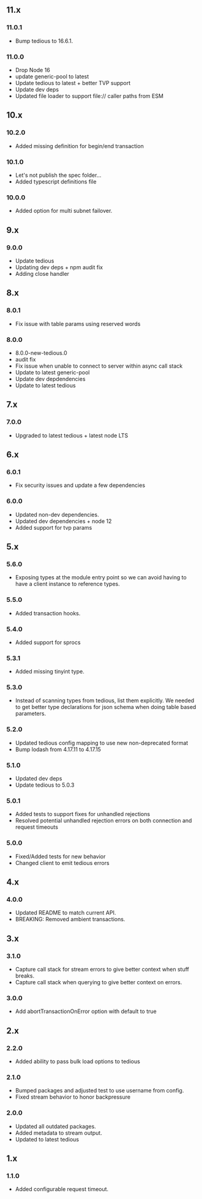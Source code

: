 ## 11.x

### 11.0.1

* Bump tedious to 16.6.1.

### 11.0.0

* Drop Node 16
* update generic-pool to latest
* Update tedious to latest + better TVP support
* Update dev deps
* Updated file loader to support file:// caller paths from ESM

## 10.x

### 10.2.0

* Added missing definition for begin/end transaction

### 10.1.0

* Let's not publish the spec folder...
* Added typescript definitions file

### 10.0.0

* Added option for multi subnet failover.

## 9.x

### 9.0.0

* Update tedious
* Updating dev deps + npm audit fix
* Adding close handler

## 8.x

### 8.0.1

* Fix issue with table params using reserved words

### 8.0.0

* 8.0.0-new-tedious.0
* audit fix
* Fix issue when unable to connect to server within async call stack
* Update to latest generic-pool
* Update dev depdendencies
* Update to latest tedious

## 7.x

### 7.0.0

* Upgraded to latest tedious + latest node LTS

## 6.x

### 6.0.1

* Fix security issues and update a few dependencies

### 6.0.0

* Updated non-dev dependencies.
* Updated dev dependencies + node 12
* Added support for tvp params

## 5.x

### 5.6.0

* Exposing types at the module entry point so we can avoid having to have a client instance to reference types.

### 5.5.0

* Added transaction hooks.

### 5.4.0

* Added support for sprocs

### 5.3.1

* Added missing tinyint type.

### 5.3.0

* Instead of scanning types from tedious, list them explicitly. We needed to get better type declarations for json schema when doing table based parameters.

### 5.2.0

* Updated tedious config mapping to use new non-deprecated format
* Bump lodash from 4.17.11 to 4.17.15

### 5.1.0

* Updated dev deps
* Update tedious to 5.0.3

### 5.0.1

* Added tests to support fixes for unhandled rejections
* Resolved potential unhandled rejection errors on both connection and request timeouts

### 5.0.0

* Fixed/Added tests for new behavior
* Changed client to emit tedious errors

## 4.x

### 4.0.0

* Updated README to match current API.
* BREAKING: Removed ambient transactions.

## 3.x

### 3.1.0

* Capture call stack for stream errors to give better context when stuff breaks.
* Capture call stack when querying to give better context on errors.

### 3.0.0

* Add abortTransactionOnError option with default to true

## 2.x

### 2.2.0

* Added ability to pass bulk load options to tedious

### 2.1.0

* Bumped packages and adjusted test to use username from config.
* Fixed stream behavior to honor backpressure

### 2.0.0

* Updated all outdated packages.
* Added metadata to stream output.
* Updated to latest tedious

## 1.x

### 1.1.0

* Added configurable request timeout.
